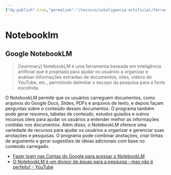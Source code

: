 ```yaml
---
{"dg-publish":true,"permalink":"/tecnico/inteligencia-artificial/ferramentas-de-ia/notebooklm/","title":"Notebooklm","metatags":{"description":"é projetada para ajudar os usuários a organizar e analisar informações extraídas de documentos, sites, vídeos do YouTube, etc."},"tags":["Inteligencia-artificial","Ferramentas"],"noteIcon":"1","updated":"2025-01-20T16:27:24.435-03:00"}
---
```


# Notebooklm
## Google NotebookLM

>[!summary] NotebookLM é uma ferramenta baseada em inteligência artificial que é projetada para ajudar os usuários a organizar e analisar informações extraídas de documentos, sites, vídeos do YouTube, etc., permitindo delimitar o escopo da  pesquisa para a fonte escolhida.

O NotebookLM permite que os usuários carreguem documentos, como arquivos do Google Docs, Slides, PDFs e arquivos de texto, e depois façam perguntas sobre o conteúdo desses documentos. O programa também pode gerar resumos, tabelas de conteúdo, estudos guiados e outros recursos úteis para ajudar os usuários a entender melhor as informações contidas nos documentos. Além disso, o NotebookLM oferece uma variedade de recursos para ajudar os usuários a organizar e gerenciar suas anotações e pesquisas. O programa pode combinar anotações, criar linhas de argumento e gerar sugestões de ideias adicionais com base no conteúdo carregado.

- [Fazer login nas Contas do Google para acessar o NotebookLM](https://notebooklm.google.com)
- [O NotebookLM é um divisor de águas para a pesquisa - mas não é perfeito! - YouTube](https://www.youtube.com/watch?v=qmw0i4zLKog)
